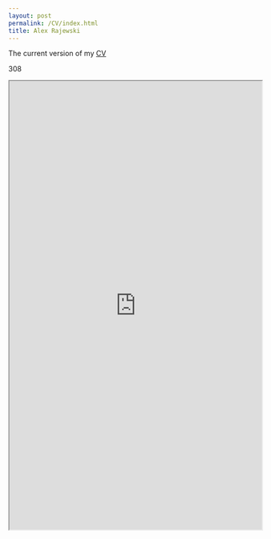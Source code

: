 ```yaml
---
layout: post
permalink: /CV/index.html
title: Alex Rajewski
---
```

The current version of my [CV](https://www.dropbox.com/s/8pfqzs33d9349i2/Rajewski_CV_Current.pdf?dl=1)

308

<iframe width='100%' height='895' src="https://docs.google.com/file/d/0B2OBsIhk8AzDY2ZyeGVRVmdaZFU/pubhtml?widget=true&amp;headers=false"></iframe>



